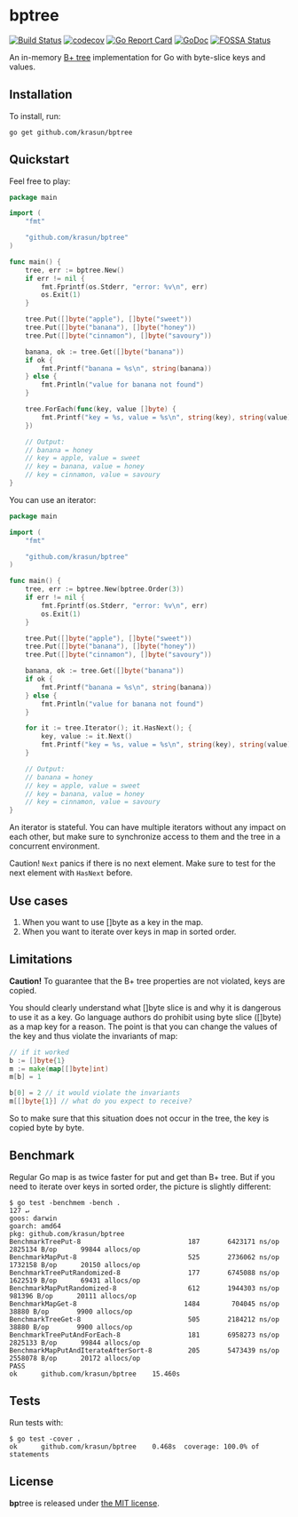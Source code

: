 # **bp**tree

[![Build Status](https://travis-ci.com/krasun/bptree.svg?branch=main)](https://travis-ci.com/krasun/bptree)
[![codecov](https://codecov.io/gh/krasun/bptree/branch/main/graph/badge.svg?token=8NU6LR4FQD)](https://codecov.io/gh/krasun/bptree)
[![Go Report Card](https://goreportcard.com/badge/github.com/krasun/bptree)](https://goreportcard.com/report/github.com/krasun/bptree)
[![GoDoc](https://godoc.org/https://godoc.org/github.com/krasun/bptree?status.svg)](https://godoc.org/github.com/krasun/bptree)
[![FOSSA Status](https://app.fossa.com/api/projects/git%2Bgithub.com%2Fkrasun%2Fbptree.svg?type=shield)](https://app.fossa.com/projects/git%2Bgithub.com%2Fkrasun%2Fbptree?ref=badge_shield)

An in-memory [B+ tree](https://en.wikipedia.org/wiki/B%2B_tree) implementation for Go with byte-slice keys and values. 

## Installation 

To install, run:

```
go get github.com/krasun/bptree
```

## Quickstart

Feel free to play: 

```go
package main

import (
	"fmt"

	"github.com/krasun/bptree"
)

func main() {
	tree, err := bptree.New()
	if err != nil {
		fmt.Fprintf(os.Stderr, "error: %v\n", err)
        os.Exit(1)
	}

	tree.Put([]byte("apple"), []byte("sweet"))
	tree.Put([]byte("banana"), []byte("honey"))
	tree.Put([]byte("cinnamon"), []byte("savoury"))

	banana, ok := tree.Get([]byte("banana"))
	if ok {
		fmt.Printf("banana = %s\n", string(banana))
	} else {
		fmt.Println("value for banana not found")
	}

	tree.ForEach(func(key, value []byte) {
		fmt.Printf("key = %s, value = %s\n", string(key), string(value))
	})

	// Output: 
	// banana = honey
	// key = apple, value = sweet
	// key = banana, value = honey
	// key = cinnamon, value = savoury
}
```

You can use an iterator: 

```go
package main

import (
	"fmt"

	"github.com/krasun/bptree"
)

func main() {
	tree, err := bptree.New(bptree.Order(3))
	if err != nil {
		fmt.Fprintf(os.Stderr, "error: %v\n", err)
        os.Exit(1)
	}

	tree.Put([]byte("apple"), []byte("sweet"))
	tree.Put([]byte("banana"), []byte("honey"))
	tree.Put([]byte("cinnamon"), []byte("savoury"))

	banana, ok := tree.Get([]byte("banana"))
	if ok {
		fmt.Printf("banana = %s\n", string(banana))
	} else {
		fmt.Println("value for banana not found")
	}

	for it := tree.Iterator(); it.HasNext(); {
		key, value := it.Next()
		fmt.Printf("key = %s, value = %s\n", string(key), string(value))
	}

	// Output: 
	// banana = honey
	// key = apple, value = sweet
	// key = banana, value = honey
	// key = cinnamon, value = savoury
}
```

An iterator is stateful. You can have multiple iterators without any impact on each other, but make sure to synchronize access to them and the tree in a concurrent environment.

Caution! `Next` panics if there is no next element. Make sure to test for the next element with `HasNext` before.

## Use cases 

1. When you want to use []byte as a key in the map. 
2. When you want to iterate over keys in map in sorted order.

## Limitations 

**Caution!** To guarantee that the B+ tree properties are not violated, keys are copied. 

You should clearly understand what []byte slice is and why it is dangerous to use it as a key. Go language authors do prohibit using byte slice ([]byte) as a map key for a reason. The point is that you can change the values of the key and thus violate the invariants of map: 

```go
// if it worked 
b := []byte{1}
m := make(map[[]byte]int)
m[b] = 1

b[0] = 2 // it would violate the invariants 
m[[]byte{1}] // what do you expect to receive?
```

So to make sure that this situation does not occur in the tree, the key is copied byte by byte.

## Benchmark

Regular Go map is as twice faster for put and get than B+ tree. But if you 
need to iterate over keys in sorted order, the picture is slightly different: 

```
$ go test -benchmem -bench .                                                                                            127 ↵
goos: darwin
goarch: amd64
pkg: github.com/krasun/bptree
BenchmarkTreePut-8                     	     187	   6423171 ns/op	 2825134 B/op	   99844 allocs/op
BenchmarkMapPut-8                      	     525	   2736062 ns/op	 1732158 B/op	   20150 allocs/op
BenchmarkTreePutRandomized-8           	     177	   6745088 ns/op	 1622519 B/op	   69431 allocs/op
BenchmarkMapPutRandomized-8            	     612	   1944303 ns/op	  981396 B/op	   20111 allocs/op
BenchmarkMapGet-8                      	    1484	    704045 ns/op	   38880 B/op	    9900 allocs/op
BenchmarkTreeGet-8                     	     505	   2184212 ns/op	   38880 B/op	    9900 allocs/op
BenchmarkTreePutAndForEach-8           	     181	   6958273 ns/op	 2825133 B/op	   99844 allocs/op
BenchmarkMapPutAndIterateAfterSort-8   	     205	   5473439 ns/op	 2558078 B/op	   20172 allocs/op
PASS
ok  	github.com/krasun/bptree	15.460s
```

## Tests

Run tests with: 

```
$ go test -cover .
ok  	github.com/krasun/bptree	0.468s	coverage: 100.0% of statements
```

## License 

**bp**tree is released under [the MIT license](LICENSE).